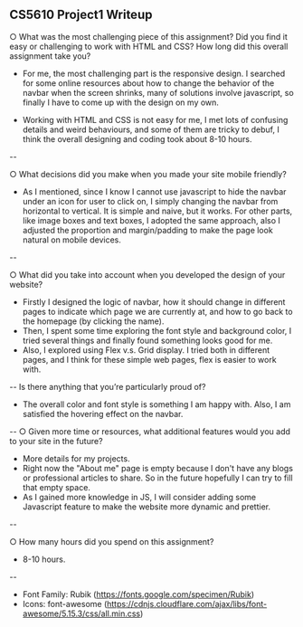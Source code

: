 ## CS5610 Project1 Writeup      
○  What was the most challenging piece of this assignment? Did you find it easy or
challenging to work with HTML and CSS? How long did this overall assignment take you?

* 	For me, the most challenging part is the responsive design. I searched for some online resources about how to change the behavior of the navbar when the screen shrinks, many of solutions involve javascript, so finally I have to come up with the design on my own.

* Working with HTML and CSS is not easy for me, I met lots of confusing details and weird behaviours, and some of them are tricky to debuf, I think the overall designing and coding took about 8-10 hours.

-- 


○ What decisions did you make when you made your site mobile friendly?

* As I mentioned, since I know I cannot use javascript to hide the navbar under an icon for user to click on, I simply changing the navbar from horizontal to vertical. It is simple and naive, but it works. For other parts, like image boxes and text boxes, I adopted the same approach, also I adjusted the proportion and margin/padding to make the page look natural on mobile devices.

-- 

○ What did you take into account when you developed the design of your website?

* Firstly I designed the logic of navbar, how it should change in different pages to indicate which page we are currently at, and how to go back to the homepage (by clicking the name). 
* Then, I spent some time exploring the font style and background color, I tried several things and finally found something looks good for me.
* Also, I explored using Flex v.s. Grid display. I tried both in different pages, and I think for these simple web pages, flex is easier to work with.

--
Is there anything that you’re particularly proud of?

* The overall color and font style is something I am happy with. Also, I am satisfied the hovering effect on the navbar.

--
○ Given more time or resources, what additional features would you add to your
site in the future?

* More details for my projects.
* Right now the "About me" page is empty because I don't have any blogs or professional articles to share. So in the future hopefully I can try to fill that empty space.
* As I gained more knowledge in JS, I will consider adding some Javascript feature to make the website more dynamic and prettier.

--


○ How many hours did you spend on this assignment?

* 8-10 hours.

--
* Font Family: Rubik (https://fonts.google.com/specimen/Rubik)
* Icons: font-awesome (https://cdnjs.cloudflare.com/ajax/libs/font-awesome/5.15.3/css/all.min.css)